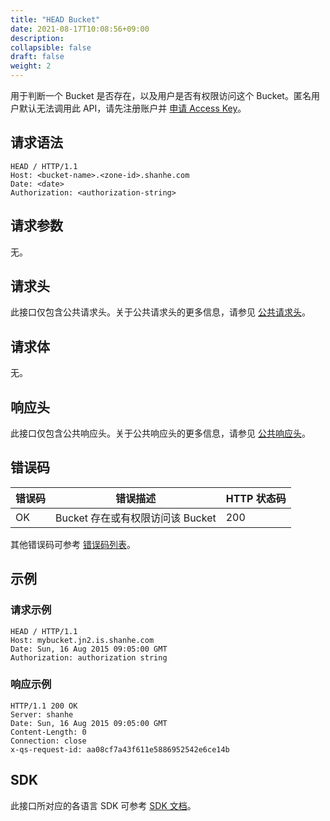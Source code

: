 ```yaml
---
title: "HEAD Bucket"
date: 2021-08-17T10:08:56+09:00
description:
collapsible: false
draft: false
weight: 2
---
```


用于判断一个 Bucket 是否存在，以及用户是否有权限访问这个 Bucket。匿名用户默认无法调用此 API，请先注册账户并 [申请 Access Key](/storage/object-storage/api/practices/signature/#获取-access-key)。

## 请求语法

```http
HEAD / HTTP/1.1
Host: <bucket-name>.<zone-id>.shanhe.com
Date: <date>
Authorization: <authorization-string>
```

## 请求参数

无。

## 请求头

此接口仅包含公共请求头。关于公共请求头的更多信息，请参见 [公共请求头](/storage/object-storage/api/common_header/#请求头字段-request-header)。

## 请求体

无。

## 响应头

此接口仅包含公共响应头。关于公共响应头的更多信息，请参见 [公共响应头](/storage/object-storage/api/common_header/#响应头字段-response-header)。

## 错误码

| 错误码 | 错误描述 | HTTP 状态码 |
| --- | --- | --- |
| OK | Bucket 存在或有权限访问该 Bucket | 200 |

其他错误码可参考 [错误码列表](/storage/object-storage/api/error_code/#错误码列表)。

## 示例

### 请求示例

```http
HEAD / HTTP/1.1
Host: mybucket.jn2.is.shanhe.com
Date: Sun, 16 Aug 2015 09:05:00 GMT
Authorization: authorization string
```

### 响应示例

```http
HTTP/1.1 200 OK
Server: shanhe
Date: Sun, 16 Aug 2015 09:05:00 GMT
Content-Length: 0
Connection: close
x-qs-request-id: aa08cf7a43f611e5886952542e6ce14b
```

## SDK

此接口所对应的各语言 SDK 可参考 [SDK 文档](/storage/object-storage/sdk/)。
